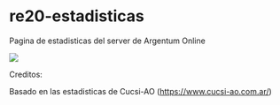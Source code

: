 # re20-estadisticas

Pagina de estadisticas del server de Argentum Online

<img src="https://i.ibb.co/9ZxYSTZ/image.png"></img>

Creditos:

Basado en las estadisticas de Cucsi-AO (https://www.cucsi-ao.com.ar/)
